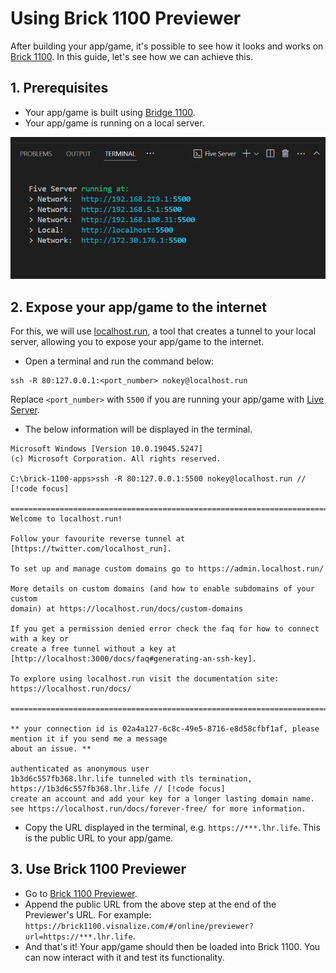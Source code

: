 # Using Brick 1100 Previewer

After building your app/game, it's possible to see how it looks and works on [Brick 1100](../about.md). In this guide, let's see how we can achieve this.

## 1. Prerequisites

- Your app/game is built using [Bridge 1100](../builders.md#bridge-1100).
- Your app/game is running on a local server.

![Local server running](./img/live-server-running.png)

<SponsorAd />

## 2. Expose your app/game to the internet

For this, we will use [localhost.run](https://localhost.run/), a tool that creates a tunnel to your local server, allowing you to expose your app/game to the internet.

- Open a terminal and run the command below:

```text
ssh -R 80:127.0.0.1:<port_number> nokey@localhost.run
```

Replace `<port_number>` with `5500` if you are running your app/game with [Live Server](https://marketplace.visualstudio.com/items?itemName=yandeu.five-server).

- The below information will be displayed in the terminal.

```text{28}
Microsoft Windows [Version 10.0.19045.5247]
(c) Microsoft Corporation. All rights reserved.

C:\brick-1100-apps>ssh -R 80:127.0.0.1:5500 nokey@localhost.run // [!code focus]

===============================================================================
Welcome to localhost.run!

Follow your favourite reverse tunnel at [https://twitter.com/localhost_run].

To set up and manage custom domains go to https://admin.localhost.run/

More details on custom domains (and how to enable subdomains of your custom
domain) at https://localhost.run/docs/custom-domains

If you get a permission denied error check the faq for how to connect with a key or
create a free tunnel without a key at [http://localhost:3000/docs/faq#generating-an-ssh-key].

To explore using localhost.run visit the documentation site:
https://localhost.run/docs/

===============================================================================

** your connection id is 02a4a127-6c8c-49e5-8716-e8d58cfbf1af, please mention it if you send me a message 
about an issue. **

authenticated as anonymous user
1b3d6c557fb368.lhr.life tunneled with tls termination, https://1b3d6c557fb368.lhr.life // [!code focus]
create an account and add your key for a longer lasting domain name. see https://localhost.run/docs/forever-free/ for more information.
```

- Copy the URL displayed in the terminal, e.g. `https://***.lhr.life`. This is the public URL to your app/game.

## 3. Use Brick 1100 Previewer

- Go to [Brick 1100 Previewer](https://brick1100.visnalize.com/#/online/previewer).
- Append the public URL from the above step at the end of the Previewer's URL.
  For example: `https://brick1100.visnalize.com/#/online/previewer?url=https://***.lhr.life`.
- And that's it! Your app/game should then be loaded into Brick 1100. You can now interact with it and test its functionality.
